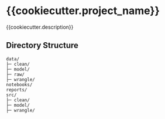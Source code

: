 # {{cookiecutter.project_name}}

{{cookiecutter.description}}

## Directory Structure

```
data/
├─ clean/
├─ model/
├─ raw/
├─ wrangle/
notebooks/
reports/
src/
├─ clean/
├─ model/
├─ wrangle/
```
